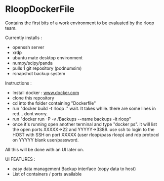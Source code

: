 # RloopDockerFile

Contains the first bits of a work environment to be evaluated by the rloop team.

Currently installs :
- openssh server
- xrdp
- ubuntu mate desktop environment
- numpy/scipy/panda
- pulls 1 git repository (podnumsim)
- rsnapshot backup system

Instructions :

- Install docker : www.docker.com
- clone this repository
- cd into the folder containing "Dockerfile"
- run "docker build -t rloop ." wait. It takes while. there are some lines in red... dont worry.
- run "docker run -P -v /Backups --name backups -it rloop"
- once it's running open another terminal and type "docker ps". it will list the open ports XXXXX->22 and YYYYY->3389. use ssh to login to the HOST with SSH on port XXXXX (user rloop/pass rloop) and rdp protocol on YYYYY blank user/password.

All this will be done with an UI later on.

UI FEATURES : 
 - easy data management Backup interface (copy data to host)
 - List of containers / ports available 
 
